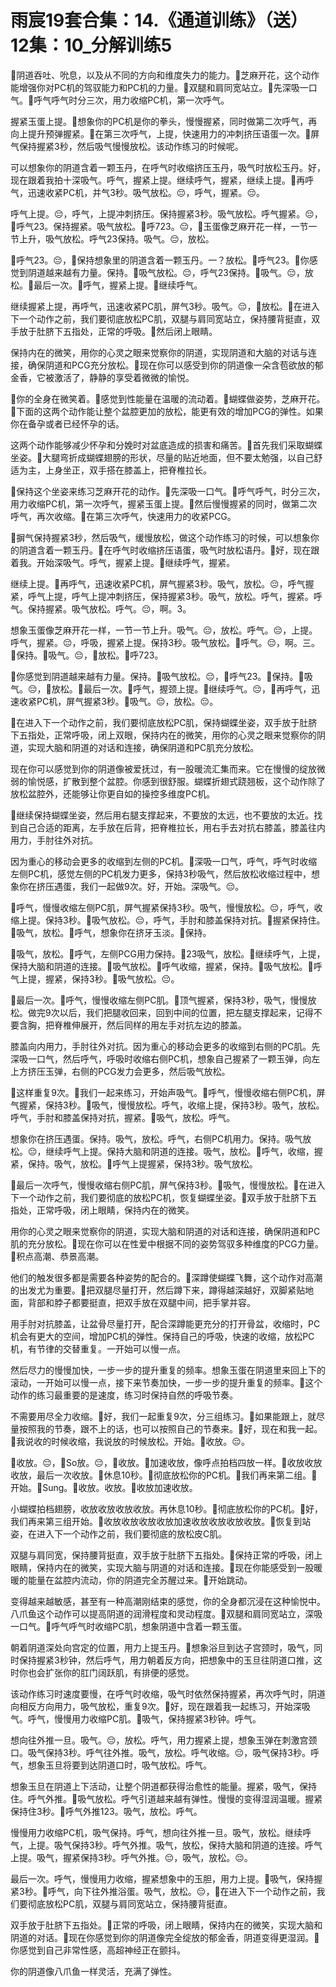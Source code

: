 # 雨宸19套合集：14.《通道训练》（送）12集：10_分解训练5

🎼阴道吞吐、吮息，以及从不同的方向和维度失力的能力。🎼芝麻开花，这个动作能增强你对PC机的驾驭能力和PC机的力量。🎼双腿和肩同宽站立。🎼先深吸一口气。🎼呼气呼气时分三次，用力收缩PC机，第一次呼气。

握紧玉蛋上提。🎼想象你的PC机是你的拳头，慢慢握紧，同时做第二次呼气，再向上提升预弹握紧。🎼在第三次呼气，上提，快速用力的冲刺挤压语蛋一次。🎼屏气保持握紧3秒，然后吸气慢慢放松。该动作练习的时候呢。

可以想象你的阴道含着一颗玉丹，在呼气时收缩挤压玉丹，吸气时放松玉丹。好，现在跟着我拍十深吸气。呼气，握紧上提。继续呼气，握紧，继续上提。🎼再呼气，迅速收紧PC机，并气3秒。吸气放松。😔，呼气，握紧。😔。

呼气上提。😔，呼气，上提冲刺挤压。保持握紧3秒。吸气放松。呼气握紧。😔，🎼呼气23。保持握紧。吸气放松。🎼呼723。😔，🎼玉蛋像芝麻开花一样，一节一节上升，吸气放松。呼气23保持。吸气。😔，放松。

🎼呼气23。😔，🎼保持想象里的阴道含着一颗玉丹。一？放松。🎼呼气23。🎼你感觉到阴道越来越有力量。保持。🎼吸气放松。😔，呼气23保持。🎼吸气。😔，放松。🎼最后一次。🎼呼气，握紧上提。🎼继续呼气。

继续握紧上提，再呼气，迅速收紧PC肌，屏气3秒。吸气。😔，🎼放松。🎼在进入下一个动作之前，我们要彻底放松PC肌，双腿与肩同宽站立，保持腰背挺直，双手放于肚脐下五指处，正常的呼吸。🎼然后闭上眼睛。

保持内在的微笑，用你的心灵之眼来觉察你的阴道，实现阴道和大脑的对话与连接，确保阴道和PCG充分放松。🎼现在你可以感受到你的阴道像一朵含苞欲放的郁金香，它被激活了，静静的享受着微微的愉悦。

🎼你的全身在微笑着。🎼感觉到性能量在温暖的流动着。🎼蝴蝶做姿势，芝麻开花。🎼下面的这两个动作能让整个盆腔更加的放松，能更有效的增加PCG的弹性。如果你在备孕或者已经怀孕的话。

这两个动作能够减少怀孕和分娩时对盆底造成的损害和痛苦。🎼首先我们采取蝴蝶坐姿。🎼大腿弯折成蝴蝶翅膀的形状，尽量的贴近地面，但不要太勉强，以自己舒适为主，上身坐正，双手搭在膝盖上，把脊椎拉长。

🎼保持这个坐姿来练习芝麻开花的动作。🎼先深吸一口气。🎼呼气呼气，时分三次，用力收缩PC机，第一次呼气，握紧玉蛋上提。🎼然后慢慢握紧的同时，做第二次呼气，再次收缩。🎼在第三次呼气，快速用力的收紧PCG。

🎼摒气保持握紧3秒，然后吸气，缓慢放松，做这个动作练习的时候，可以想象你的阴道含着一颗玉丹。🎼在呼气时收缩挤压语蛋，吸气时放松语丹。🎼好，现在跟着我。开始深吸气。呼气，握紧上提。🎼继续呼气，握紧。

继续上提。🎼再呼气，迅速收紧PC机，屏气握紧3秒。吸气，放松。😔，呼气握紧，呼气上提，呼气上提冲刺挤压，保持握紧3秒。吸气，放松。呼气，握紧。呼气。保持握紧。吸气放松。呼气。😔，啊。3。

想象玉蛋像芝麻开花一样，一节一节上升。吸气。😔，放松。呼气。😔，上提。呼气，握紧。😔，呼吸，握紧上提。保持3秒。吸气放松。🎼呼气。😔，啊。三。🎼保持。🎼吸气。😔，🎼放松。🎼呼723。

🎼你感觉到阴道越来越有力量。保持。🎼吸气放松。😔，🎼呼气23。🎼保持。🎼吸气。😔，🎼放松。🎼最后一次。🎼呼气，握颈上提。🎼继续呼气。😔，🎼再呼气，迅速收紧PC机，屏气握紧3秒。🎼吸气。😔，放松。😔。

🎼在进入下一个动作之前，我们要彻底放松PC肌，保持蝴蝶坐姿，双手放于肚脐下五指处，正常呼吸，闭上双眼，保持内在的微笑，用你的心灵之眼来觉察你的阴道，实现大脑和阴道的对话和连接，确保阴道和PC肌充分放松。

现在你可以感觉到你的阴道像被爱抚过，有一股暖流汇集而来。它在慢慢的绽放微弱的愉悦感，扩散到整个盆腔。你感到很舒服。蝴蝶折翅式跷翘板，这个动作除了放松盆腔外，还能够让你更自如的操控多维度PC机。

🎼继续保持蝴蝶坐姿，然后用右腿支撑起来，不要放的太远，也不要放的太近。找到自己合适的距离，左手放在后背，把脊椎拉长，用右手去对抗右膝盖，膝盖往内用力，手肘往外对抗。

因为重心的移动会更多的收缩到左侧的PC机。🎼深吸一口气，呼气，呼气时收缩左侧PC机，感觉左侧的PC机发力更多，保持3秒吸气，然后放松收缩过程中，想象你在挤压遇蛋，我们一起做9次。好，开始。深吸气。😔。

🎼呼气，慢慢收缩左侧PC肌，屏气握紧保持3秒。吸气，慢慢放松。😔，呼气，收缩上提。保持3秒。🎼吸气放松。😔，呼气，手肘和膝盖保持对抗。🎼握紧保持住。🎼吸气，放松。🎼呼气，想象你在挤牙玉淡。🎼保持。

🎼吸气，放松。🎼呼气，左侧PCG用力保持。🎼23吸气，放松。🎼继续呼气，上提，保持大脑和阴道的连接。🎼吸气放松。🎼呼气收缩，握紧，保持。🎼吸气放松。🎼呼气上提，握紧，保持3秒。🎼吸气放松。😔。

🎼最后一次。🎼呼气，慢慢收缩左侧PC肌。🎼顶气握紧，保持3秒，吸气，慢慢放松。做完9次以后，我们把腿收回来，回到中间的位置，把左腿支撑起来，记得不要含胸，把脊椎伸展开，然后同样的用左手对抗左边的膝盖。

膝盖向内用力，手肘往外对抗。因为重心的移动会更多的收缩到右侧的PC肌。先深吸一口气，然后呼气，呼吸时收缩右侧PC机，想象自己握紧了一颗玉弹，向左上方挤压玉弹，右侧的PCG发力会更多，然后吸气放松。

🎼这样重复9次。🎼我们一起来练习，开始声吸气。🎼呼气，慢慢收缩右侧PC机，屏气握紧，保持3秒。🎼吸气，慢慢放松。呼气，收缩上提，保持3秒。吸气，放松。呼气，手肘和膝盖保持对抗，握紧。🎼吸气，放松。呼气。

想象你在挤压遇蛋。保持。吸气，放松。呼气，右侧PC机用力。保持。吸气放松。😔，继续呼气上提。保持大脑和阴道的连接。吸气，放松。🎼呼气，收缩，握紧，保持。吸气，放松。🎼呼气上提握紧，保持3秒。吸气放松。

🎼最后一次呼气，慢慢收缩右侧PC肌，屏气保持3秒。🎼吸气，慢慢放松。🎼在进入下一个动作之前，我们要彻底的放松PC机，恢复蝴蝶坐姿。🎼双手放于肚脐下五指处，正常呼吸，闭上眼睛，保持内在的微笑。

用你的心灵之眼来觉察你的阴道，实现大脑和阴道的对话和连接，确保阴道和PC肌的充分放松。🎼现在你可以在性爱中根据不同的姿势驾驭多种维度的PCG力量。🎼积点高潮、恭景高潮。

他们的触发很多都是需要各种姿势的配合的。🎼深蹲使蝴蝶飞舞，这个动作对高潮的出发尤为重要。🎼把双腿尽量打开，然后蹲下来，蹲得越深越好，双脚紧贴地面，背部和脖子都要挺直，把双手放在双腿中间，把手掌并容。

用手肘对抗膝盖，让盆骨尽量打开，配合深蹲能更充分的打开骨盆，收缩时，PC机会有更大的空间，增加PC机的弹性。保持自己的呼吸，快速的收缩，放松PC机，有节律的交替重复。一开始可以慢一点。

然后尽力的慢慢加快，一步一步的提升重复的频率。想象玉蛋在阴道里来回上下的滚动，一开始可以慢一点，接下来节奏加快，一步一步的提升重复的频率。🎼这个动作的练习最重要的是速度，练习时保持自然的呼吸节奏。

不需要用尽全力收缩。🎼好，我们一起重复9次，分三组练习。🎼如果能跟上，就尽量按照我的节奏，跟不上的话，也可以按照自己的节奏来。🎼好，现在和我一起。🎼我说收的时候收缩，我说放的时候放松。开始。🎼收放。😔。

🎼收放。😔，🎼So放。😔，🎼收放。🎼加速收放，像呼点拍档四放一样。🎼收放收放收放，最后一次收放。🎼休息10秒。🎼彻底放松你的PC机。🎼我们再来第二组。🎼开始。🎼Sung。🎼收放。收放。🎼收放加速收放。

小蝴蝶拍档翅膀，收放收放收放收放。再休息10秒。🎼彻底放松你的PC机。🎼好，我们再来第三组开始。🎼收放收放收放收放加速收放收放收放收放。🎼恢复到站姿，在进入下一个动作之前，我们要彻底的放松皮C肌。

双腿与肩同宽，保持腰背挺直，双手放于肚脐下五指处。🎼保持正常的呼吸，闭上眼睛，保持内在的微笑，实现大脑与阴道的对话和连接。🎼现在你能感受到一股暖暖的能量在盆腔内流动，你的阴道完全苏醒过来。🎼开始跳动。

变得越来越敏感，甚至有一种高潮刚结束的感觉，你的全身都沉浸在这种愉悦中。八爪鱼这个动作可以提高阴道的润滑程度和灵动程度。🎼双腿和肩同宽站立，深吸一口气。🎼呼气呼气时收缩PC肌，想象阴道中含着一颗玉蛋。

朝着阴道深处向宫定的位置，用力上提玉丹。🎼想象浴旦到达子宫颈时，吸气，同时保持握紧3秒钟，然后呼气，用力朝着反方向，把想象中的玉旦往阴道口推，这时你也会扩张你的肛门阔跃肌，有排便的感觉。

该动作练习时速度要慢，在呼气时收缩，吸气时依然保持握紧，再次呼气时，阴道向相反方向用力，吸气放松，重复9次。🎼好，现在跟着我一起练习，开始深吸气。呼气，慢慢用力收缩PC肌。🎼吸气，保持握紧3秒钟。呼气。

想向往外推一旦。吸气。😔，放松。呼气，用力握紧上提，想象玉弹在刺激宫颈口。吸气保持3秒。呼气往外推。吸气，放松。呼气收缩。😔，吸气保持3秒。呼气，想象玉旦将要到达阴道口时，吸气放松。呼气。

想象玉旦在阴道上下活动，让整个阴道都获得治愈性的能量。握紧，吸气，保持住。呼气外推。🎼吸气放松。呼气引道越来越有弹性。慢慢的变得湿润温暖。握紧保持住3秒。🎼呼气外推123。吸气，放松。呼气。

慢慢用力收缩PC机，吸气保持。呼气，想向往外推一旦。吸气，放松。继续呼气，上提。吸气保持3秒。呼气外推。吸气，放松，保持大脑和阴道的连接。呼气上提。吸气，握紧保持3秒。呼气外推。😔，吸气，放松。😔。

最后一次。呼气，慢慢用力收缩，握紧想象中的玉胆，用力上提。🎼吸气，保持握紧3秒。🎼呼气，向下往外推浴蛋。吸气，放松。😔，🎼在进入下一个动作之前，我们要彻底放松PC肌，双腿与肩同宽站立，保持腰背挺直。

双手放于肚脐下五指处。🎼正常的呼吸，闭上眼睛，保持内在的微笑，实现大脑和阴道的对话。🎼现在你感觉到你的阴道像完全绽放的郁金香，阴道变得更湿润。🎼你感觉到自己非常性感，高超神经正在颤抖。

你的阴道像八爪鱼一样灵活，充满了弹性。
